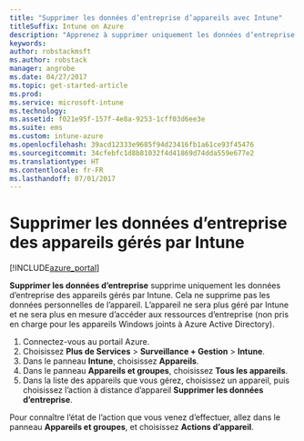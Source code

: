 ```yaml
---
title: "Supprimer les données d’entreprise d’appareils avec Intune"
titleSuffix: Intune on Azure
description: "Apprenez à supprimer uniquement les données d’entreprise des appareils que vous gérez avec Intune."
keywords: 
author: robstackmsft
ms.author: robstack
manager: angrobe
ms.date: 04/27/2017
ms.topic: get-started-article
ms.prod: 
ms.service: microsoft-intune
ms.technology: 
ms.assetid: f021e95f-157f-4e8a-9253-1cff03d6ee3e
ms.suite: ems
ms.custom: intune-azure
ms.openlocfilehash: 39acd12333e9685f94d23416fb1a61ce93f45476
ms.sourcegitcommit: 34cfebfc1d8b81032f4d41869d74dda559e677e2
ms.translationtype: HT
ms.contentlocale: fr-FR
ms.lasthandoff: 07/01/2017
---
```

# <a name="remove-company-data-from-intune-managed-devices"></a>Supprimer les données d’entreprise des appareils gérés par Intune


[!INCLUDE[azure_portal](./includes/azure_portal.md)]

**Supprimer les données d’entreprise** supprime uniquement les données d’entreprise des appareils gérés par Intune. Cela ne supprime pas les données personnelles de l’appareil. L’appareil ne sera plus géré par Intune et ne sera plus en mesure d’accéder aux ressources d’entreprise (non pris en charge pour les appareils Windows joints à Azure Active Directory).

1. Connectez-vous au portail Azure.
2. Choisissez **Plus de Services** > **Surveillance + Gestion** > **Intune**.
3. Dans le panneau **Intune**, choisissez **Appareils**.
4. Dans le panneau **Appareils et groupes**, choisissez **Tous les appareils**.
5. Dans la liste des appareils que vous gérez, choisissez un appareil, puis choisissez l’action à distance d’appareil **Supprimer les données d’entreprise**.

Pour connaître l’état de l’action que vous venez d’effectuer, allez dans le panneau **Appareils et groupes**, et choisissez **Actions d’appareil**.
